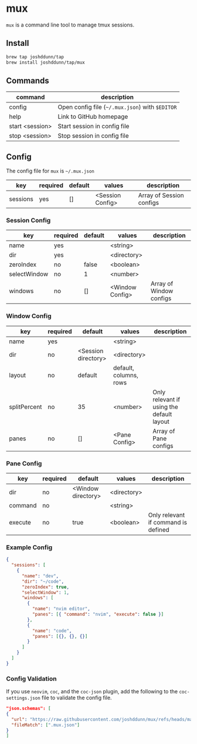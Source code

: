 # mux

`mux` is a command line tool to manage tmux sessions.

## Install

```sh
brew tap joshddunn/tap
brew install joshddunn/tap/mux
```

## Commands

| command           | description                                     |
| ----------------- | ----------------------------------------------- |
| config            | Open config file (`~/.mux.json`) with `$EDITOR` |
| help              | Link to GitHub homepage                         |
| start \<session\> | Start session in config file                    |
| stop \<session\>  | Stop session in config file                     |

## Config

The config file for `mux` is `~/.mux.json`

| key      | required | default | values             | description              |
| -------- | -------- | ------- | ------------------ | ------------------------ |
| sessions | yes      | []      | \<Session Config\> | Array of Session configs |

### Session Config

| key          | required | default | values            | description             |
| ------------ | -------- | ------- | ----------------- | ----------------------- |
| name         | yes      |         | \<string\>        |                         |
| dir          | yes      |         | \<directory\>     |                         |
| zeroIndex    | no       | false   | \<boolean\>       |                         |
| selectWindow | no       | 1       | \<number\>        |                         |
| windows      | no       | []      | \<Window Config\> | Array of Window configs |

### Window Config

| key          | required | default               | values                 | description                               |
| ------------ | -------- | --------------------- | ---------------------- | ----------------------------------------- |
| name         | yes      |                       | \<string\>             |                                           |
| dir          | no       | \<Session directory\> | \<directory\>          |                                           |
| layout       | no       | default               | default, columns, rows |                                           |
| splitPercent | no       | 35                    | \<number\>             | Only relevant if using the default layout |
| panes        | no       | []                    | \<Pane Config\>        | Array of Pane configs                     |

### Pane Config

| key     | required | default              | values        | description                         |
| ------- | -------- | -------------------- | ------------- | ----------------------------------- |
| dir     | no       | \<Window directory\> | \<directory\> |                                     |
| command | no       |                      | \<string\>    |                                     |
| execute | no       | true                 | \<boolean\>   | Only relevant if command is defined |

### Example Config

```json
{
  "sessions": [
    {
      "name": "dev",
      "dir": "~/code",
      "zeroIndex": true,
      "selectWindow": 1,
      "windows": [
        {
          "name": "nvim editor",
          "panes": [{ "command": "nvim", "execute": false }]
        },
        {
          "name": "code",
          "panes": [{}, {}, {}]
        }
      ]
    }
  ]
}
```

### Config Validation

If you use `neovim`, `coc`, and the `coc-json` plugin, add the following to the `coc-settings.json` file to validate the config file.

```json
"json.schemas": [
{
  "url": "https://raw.githubusercontent.com/joshddunn/mux/refs/heads/main/embed/config.schema.json",
  "fileMatch": [".mux.json"]
}
]
```
